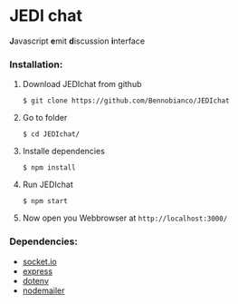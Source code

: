 # JEDI chat
**J**avascript **e**mit **d**iscussion **i**nterface


### Installation:
1. Download JEDIchat from github
    ```
    $ git clone https://github.com/Bennobianco/JEDIchat
    ```

2. Go to folder
    ```
    $ cd JEDIchat/
    ```

3. Installe dependencies
    ```
    $ npm install
    ```

4. Run JEDIchat
    ```
    $ npm start
    ```

5. Now open you Webbrowser at `http://localhost:3000/`

### Dependencies:
* [socket.io](https://www.npmjs.com/package/socket.io)
* [express](https://www.npmjs.com/package/express)
* [dotenv](https://www.npmjs.com/package/dotenv)
* [nodemailer](https://www.npmjs.com/package/nodemailer)
